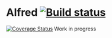 # Alfred [![Build status](https://ci.appveyor.com/api/projects/status/ol7r703e1rmagn44?svg=true)](https://ci.appveyor.com/project/mseknibilel/alfred)
[![Coverage Status](https://coveralls.io/repos/github/mseknibilel/Alfred/badge.svg?branch=master)](https://coveralls.io/github/mseknibilel/Alfred?branch=master)
Work in progress
